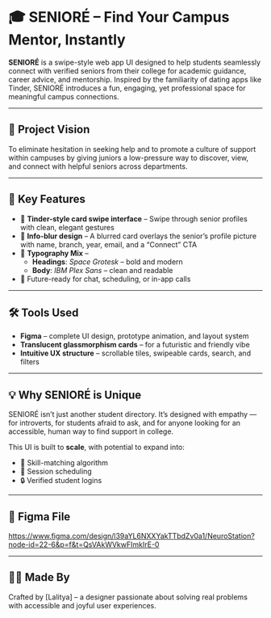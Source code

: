 # 🎓 SENIORÉ – Find Your Campus Mentor, Instantly

**SENIORÉ** is a swipe-style web app UI designed to help students seamlessly connect with verified seniors from their college for academic guidance, career advice, and mentorship. Inspired by the familiarity of dating apps like Tinder, SENIORÉ introduces a fun, engaging, yet professional space for meaningful campus connections.

---

## 🌟 Project Vision

To eliminate hesitation in seeking help and to promote a culture of support within campuses by giving juniors a low-pressure way to discover, view, and connect with helpful seniors across departments.

---

## 🧠 Key Features

- 📱 **Tinder-style card swipe interface** – Swipe through senior profiles with clean, elegant gestures
- 👤 **Info-blur design** – A blurred card overlays the senior’s profile picture with name, branch, year, email, and a “Connect” CTA
- 🎨 **Typography Mix** –  
  - **Headings**: *Space Grotesk* – bold and modern  
  - **Body**: *IBM Plex Sans* – clean and readable
- 💬 Future-ready for chat, scheduling, or in-app calls

---

## 🛠️ Tools Used

- **Figma** – complete UI design, prototype animation, and layout system
- **Translucent glassmorphism cards** – for a futuristic and friendly vibe
- **Intuitive UX structure** – scrollable tiles, swipeable cards, search, and filters

---

## 💡 Why SENIORÉ is Unique

SENIORÉ isn’t just another student directory. It’s designed with empathy — for introverts, for students afraid to ask, and for anyone looking for an accessible, human way to find support in college.

This UI is built to **scale**, with potential to expand into:
- 🧠 Skill-matching algorithm  
- 📆 Session scheduling  
- 🔒 Verified student logins  

---



## 🔗 Figma File

https://www.figma.com/design/l39aYL6NXXYakTTbdZv0a1/NeuroStation?node-id=22-6&p=f&t=QsVAkWVkwFImkIrE-0

---

## 👩‍🎓 Made By

Crafted by [Lalitya] – a designer passionate about solving real problems with accessible and joyful user experiences.


